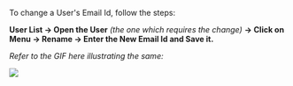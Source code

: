 To change a User's Email Id, follow the steps:

**User List -> Open the User** _(the one which requires the change)_ **-> Click on Menu -> Rename -> Enter the New Email Id and Save it.**

_Refer to the GIF here illustrating the same:_

![](https://docs.erpnext.com/files/7yWI427.gif)